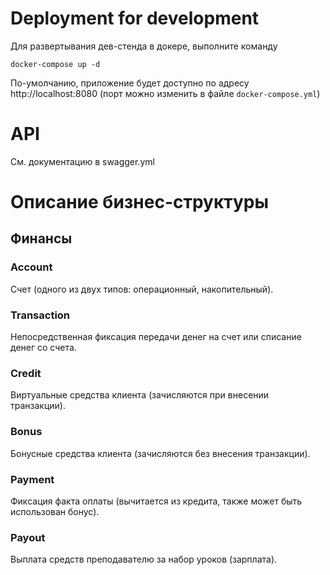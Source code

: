 # Deployment for development

Для развертывания дев-стенда в докере, выполните команду
```shell
docker-compose up -d
```
По-умолчанию, приложение будет доступно по адресу http://localhost:8080 (порт можно изменить в файле `docker-compose.yml`)

# API
См. документацию в swagger.yml

# Описание бизнес-структуры
## Финансы
### Account
Счет (одного из двух типов: операционный, накопительный).

### Transaction
Непосредственная фиксация передачи денег на счет или списание денег со счета.

### Credit
Виртуальные средства клиента (зачисляются при внесении транзакции).

### Bonus
Бонусные средства клиента (зачисляются без внесения транзакции).

### Payment
Фиксация факта оплаты (вычитается из кредита, также может быть использован бонус).

### Payout
Выплата средств преподавателю за набор уроков (зарплата).